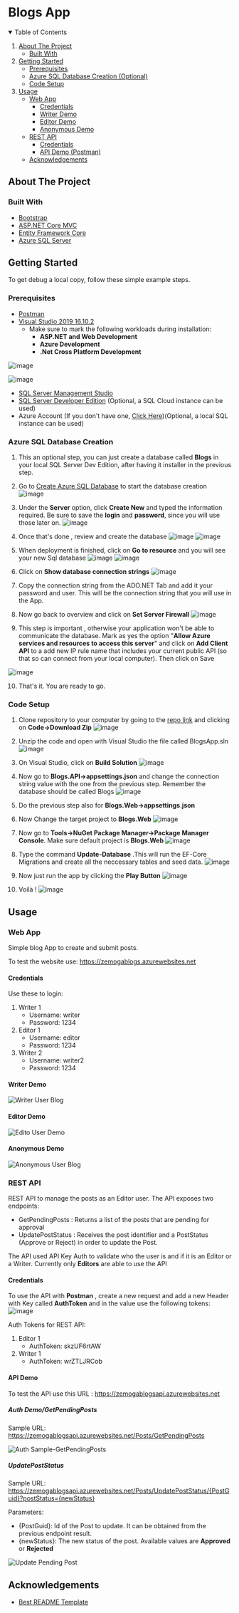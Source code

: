 # Blogs App

<details open="open">
  <summary>Table of Contents</summary>
  <ol>
    <li>
      <a href="#about-the-project">About The Project</a>
      <ul>
        <li><a href="#built-with">Built With</a></li>
      </ul>
    </li>
    <li>
      <a href="#getting-started">Getting Started</a>
      <ul>
        <li><a href="#prerequisites">Prerequisites</a></li>
        <li><a href="#azure-sql-database-creation">Azure SQL Database Creation (Optional) </a></li>
        <li><a href="#code-setup">Code Setup</a></li>
      </ul>
    </li>
    <li>
      <a href="#usage">Usage</a>
     <ul>
        <li>
          <a href="#web-app">Web App</a>
          <ul>
          <li><a href="#credentials">Credentials</a></li>
          <li><a href="#writer-demo">Writer Demo</a></li>
          <li><a href="#editor-demo">Editor Demo </a></li>
          <li><a href="#anonymous-demo">Anonymous Demo</a></li>          
          </ul>       
       </li> 
        <li>
          <a href="#rest-api">REST API</a>
          <ul>
          <li><a href="#credentials">Credentials</a></li>
          <li><a href="#api-demo">API Demo (Postman)</a></li>  
          </ul>       
       </li>  
    </li>
    <li><a href="#acknowledgements">Acknowledgements</a></li>
  </ol>
</details>



<!-- ABOUT THE PROJECT -->
## About The Project

### Built With

* [Bootstrap](https://getbootstrap.com)
* [ASP.NET Core MVC](https://docs.microsoft.com/en-us/aspnet/core/mvc/overview?view=aspnetcore-5.0)
* [Entity Framework Core](https://docs.microsoft.com/en-us/ef/core/)
* [Azure SQL Server](https://azure.microsoft.com/en-us/services/sql-database/campaign)



<!-- GETTING STARTED -->
## Getting Started

To get debug a local copy, follow these simple example steps.

### Prerequisites
* [Postman](https://www.postman.com/downloads/)
* [Visual Studio 2019 16.10.2](https://visualstudio.microsoft.com/downloads/) 
    * Make sure to mark the following workloads during installation:
        *  **ASP.NET and Web Development**
        *  **Azure Development**
        *  **.Net Cross Platform Development**

![image](https://user-images.githubusercontent.com/11657124/122759328-6c8f7880-d25f-11eb-91b0-8a223abd4e86.png)

![image](https://user-images.githubusercontent.com/11657124/122759402-8204a280-d25f-11eb-9112-4acbbb3aa562.png)

* [SQL Server Management Studio](https://docs.microsoft.com/en-us/sql/ssms/download-sql-server-management-studio-ssms?view=sql-server-ver15)
* [SQL Server Developer Edition](https://www.microsoft.com/en-us/sql-server/sql-server-downloads) (Optional, a SQL Cloud instance can be used)
* Azure Account (If you don't have one, [Click Here](https://azure.microsoft.com/en-us/free/))(Optional, a local SQL instance can be used)

### Azure SQL Database Creation
1. This an optional step, you can just create a database called **Blogs** in your local SQL Server Dev Edition, after having it installer in the previous step.
2. Go to [Create Azure SQL Database](https://portal.azure.com/#create/Microsoft.SQLDatabase) to start the database creation
![image](https://user-images.githubusercontent.com/11657124/122762450-f0972f80-d262-11eb-9bf4-62627a22dbef.png)

3. Under the **Server** option, click **Create New** and typed the information required. Be sure to save the **login** and **password**, since you will use those later on.
![image](https://user-images.githubusercontent.com/11657124/122763903-7cf62200-d264-11eb-8c18-ce55f5251378.png)

4. Once that's done , review and create the database
![image](https://user-images.githubusercontent.com/11657124/122764123-c34b8100-d264-11eb-8e69-e29b920a9e2e.png)
![image](https://user-images.githubusercontent.com/11657124/122764175-cf374300-d264-11eb-8272-f204841fda7a.png)

5. When deployment is finished, click on **Go to resource** and you will see your new Sql database
![image](https://user-images.githubusercontent.com/11657124/122764718-600e1e80-d265-11eb-9381-490d77c17448.png)
![image](https://user-images.githubusercontent.com/11657124/122764947-9ea3d900-d265-11eb-82b0-b36664467279.png)

6. Click on **Show database connection strings**
![image](https://user-images.githubusercontent.com/11657124/122765018-ad8a8b80-d265-11eb-95ed-2acc1ce18583.png)

7. Copy the connection string from the ADO.NET Tab and add it your password and user. This will be the connection string that you will use in the App.
8. Now go back to overview and click on **Set Server Firewall**
![image](https://user-images.githubusercontent.com/11657124/122765463-2558b600-d266-11eb-825c-7106c654bf3e.png)

9. This step is important , otherwise your application won't be able to communicate the database. Mark as yes the option "**Allow Azure services and resources to access this server**" and click on **Add Client API** to a add new IP rule name that includes your current public API (so that so can connect from your local computer). Then click on Save

![image](https://user-images.githubusercontent.com/11657124/122765744-6cdf4200-d266-11eb-8d69-8632631d0398.png)

10. That's it. You are ready to go.

### Code Setup
1. Clone repository to your computer by going to the [repo link](https://github.com/fdjvf/BlogsAp) and clicking on **Code->Download Zip**
![image](https://user-images.githubusercontent.com/11657124/122767614-75d11300-d268-11eb-9ee2-d8bdac3a1f3d.png)

2. Unzip the code and open with Visual Studio the file called BlogsApp.sln
![image](https://user-images.githubusercontent.com/11657124/122768094-e24c1200-d268-11eb-857d-0c99f252363e.png)

3. On Visual Studio, click on **Build Solution**
![image](https://user-images.githubusercontent.com/11657124/122768370-263f1700-d269-11eb-90d4-38151570c3ac.png)

4. Now go to **Blogs.API->appsettings.json** and change the connection string value with the one from the previous step. Remember the database should be called Blogs
![image](https://user-images.githubusercontent.com/11657124/122769022-cd23b300-d269-11eb-9d66-bceb7c4fff23.png)

5. Do the previous step also for **Blogs.Web->appsettings.json**
6. Now Change the target project to **Blogs.Web**
![image](https://user-images.githubusercontent.com/11657124/122768523-4bcc2080-d269-11eb-8d99-741dc4314707.png)

7. Now go to **Tools->NuGet Package Manager->Package Manager Console**. Make sure default project is **Blogs.Web**
![image](https://user-images.githubusercontent.com/11657124/122768721-7ddd8280-d269-11eb-8ee1-37f0961f076a.png)

8. Type the command **Update-Database** .This will run the EF-Core Migrations and create all the neccessary tables and seed data.
![image](https://user-images.githubusercontent.com/11657124/122769255-08be7d00-d26a-11eb-94c0-b46f7f4ada7a.png)

9. Now just run the app by clicking the **Play Button**
![image](https://user-images.githubusercontent.com/11657124/122769936-9c904900-d26a-11eb-8e45-c6fd33494bef.png)

10. Voilà !
![image](https://user-images.githubusercontent.com/11657124/122770094-b9c51780-d26a-11eb-8688-effa53676df2.png)


<!-- USAGE EXAMPLES -->
## Usage

### Web App

Simple blog App to create and submit posts.

To test the website use: <https://zemogablogs.azurewebsites.net>

#### Credentials
Use these to login:
1. Writer 1
    * Username: writer
    * Password: 1234
2. Editor 1
    * Username: editor
    * Password: 1234
3. Writer 2
    * Username: writer2
    * Password: 1234

#### Writer Demo
![Writer User Blog](https://user-images.githubusercontent.com/11657124/122775210-82a53500-d26f-11eb-8661-d22063181bf2.gif)

#### Editor Demo
![Edito User Demo](https://user-images.githubusercontent.com/11657124/122775220-85078f00-d26f-11eb-9d26-1c8bbf88e030.gif)

#### Anonymous Demo
![Anonymous User Blog](https://user-images.githubusercontent.com/11657124/122775239-8933ac80-d26f-11eb-976c-73ba5680f8fd.gif)

### REST API

REST API to manage the posts as an Editor user. The API exposes two endpoints:
* GetPendingPosts : Returns a list of the posts that are pending for approval
* UpdatePostStatus : Receives the post identifier and a PostStatus (Approve or Reject) in order to update the Post.

The API used API Key Auth to validate who the user is and if it is an Editor or a Writer. Currently only **Editors** are able to use the API

#### Credentials

To use the API with **Postman** , create a new request and add a new Header with Key called **AuthToken** and in the value use the following tokens:
![image](https://user-images.githubusercontent.com/11657124/122782334-41645380-d276-11eb-84f6-9bd1473f46a2.png)

Auth Tokens for REST API:
1. Editor 1
    * AuthToken: skzUF6rtAW
2. Writer 1
    * AuthToken: wrZTLJRCob

#### API Demo

To test the API use this URL : <https://zemogablogsapi.azurewebsites.net>

##### Auth Demo/GetPendingPosts

Sample URL: <https://zemogablogsapi.azurewebsites.net/Posts/GetPendingPosts>

![Auth Sample-GetPendingPosts](https://user-images.githubusercontent.com/11657124/122783629-57264880-d277-11eb-967e-ff45ac4b7d10.gif)

##### UpdatePostStatus

Sample URL: <https://zemogablogsapi.azurewebsites.net/Posts/UpdatePostStatus/{PostGuid}?postStatus={newStatus}>

Parameters:
* {PostGuid}: Id of the Post to update. It can be obtained from the previous endpoint result.
* {newStatus}: The new status of the post. Available values are **Approved** or **Rejected**
    
![Update Pending Post](https://user-images.githubusercontent.com/11657124/122784217-e4699d00-d277-11eb-9eb7-3fdaf8f7bd9a.gif)




<!-- ACKNOWLEDGEMENTS -->
## Acknowledgements
* [Best README Template](https://github.com/othneildrew/Best-README-Template)
